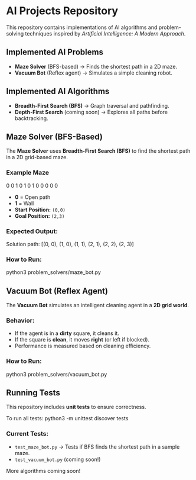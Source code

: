 # AI Projects Repository

This repository contains implementations of AI algorithms and problem-solving techniques inspired by *Artificial Intelligence: A Modern Approach*.

## Implemented AI Problems
- **Maze Solver** (BFS-based) → Finds the shortest path in a 2D maze.
- **Vacuum Bot** (Reflex agent) → Simulates a simple cleaning robot.

## Implemented AI Algorithms
- **Breadth-First Search (BFS)** → Graph traversal and pathfinding.
- **Depth-First Search** (coming soon) → Explores all paths before backtracking.

## Maze Solver (BFS-Based)

The **Maze Solver** uses **Breadth-First Search (BFS)** to find the shortest path in a 2D grid-based maze.

### Example Maze
0  0  1  0
1  0  1  0
0  0  0  0

- **0** = Open path
- **1** = Wall
- **Start Position:** `(0,0)`
- **Goal Position:** `(2,3)`

### Expected Output:
Solution path: [(0, 0), (1, 0), (1, 1), (2, 1), (2, 2), (2, 3)]

### How to Run:
python3 problem_solvers/maze_bot.py

## Vacuum Bot (Reflex Agent)

The **Vacuum Bot** simulates an intelligent cleaning agent in a **2D grid world**.

### Behavior:
- If the agent is in a **dirty** square, it cleans it.
- If the square is **clean**, it moves **right** (or left if blocked).
- Performance is measured based on cleaning efficiency.

### How to Run:
python3 problem_solvers/vacuum_bot.py

## Running Tests
This repository includes **unit tests** to ensure correctness.

To run all tests:
python3 -m unittest discover tests

### Current Tests:
- `test_maze_bot.py` → Tests if BFS finds the shortest path in a sample maze.
- `test_vacuum_bot.py` (coming soon!)

More algorithms coming soon!
